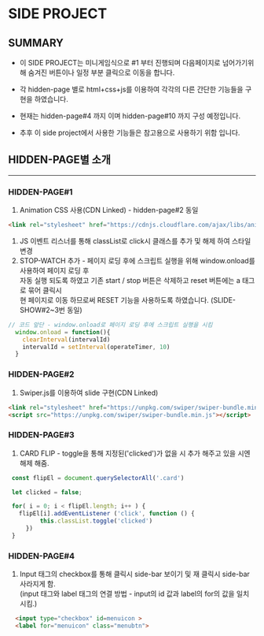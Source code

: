 # SIDE PROJECT

## SUMMARY

- 이 SIDE PROJECT는 미니게임식으로 #1 부터 진행되며 다음페이지로 넘어가기위해
  숨겨진 버튼이나 일정 부분 클릭으로 이동을 합니다.

- 각 hidden-page 별로 html+css+js를 이용하여 각각의 다른 간단한 기능들을 구현을 
  하였습니다.

- 현재는 hidden-page#4 까지 이며 hidden-page#10 까지 구성 예정입니다.

- 추후 이 side project에서 사용한 기능들은 참고용으로 사용하기 위함 입니다.

## HIDDEN-PAGE별 소개
---
### HIDDEN-PAGE#1
  1. Animation CSS 사용(CDN Linked) - hidden-page#2 동일
  ```html
  <link rel="stylesheet" href="https://cdnjs.cloudflare.com/ajax/libs/animate.css/4.1.1/animate.min.css" />
  ```
  1. JS 이벤트 리스너를 통해 classList로 click시 클래스를 추가 및 해제 하여 스타일 변경
  1. STOP-WATCH 추가 - 페이지 로딩 후에 스크립트 실행을 위해 window.onload를 사용하여 페이지 로딩 후  
  자동 실행 되도록 하였고 기존 start / stop 버튼은 삭제하고 reset 버튼에는 a 태그로 묶어 클릭시  
  현 페이지로 이동 하므로써 RESET 기능을 사용하도록 하였습니다. (SLIDE-SHOW#2~3번 동일)

  ```js 
  // 코드 앞단 - window.onload로 페이지 로딩 후에 스크립트 실행을 시킴
    window.onload = function(){
      clearInterval(intervalId)
      intervalId = setInterval(operateTimer, 10)
    }
  ```
### HIDDEN-PAGE#2
  1. Swiper.js를 이용하여 slide 구현(CDN Linked)
  ```html
  <link rel="stylesheet" href="https://unpkg.com/swiper/swiper-bundle.min.css" />
  <script src="https://unpkg.com/swiper/swiper-bundle.min.js"></script>
  ```
### HIDDEN-PAGE#3

 1. CARD FLIP - toggle을 통해 지정된('clicked')가 없을 시 추가 해주고 있을 시엔 해제 해줌. 
 ```js
  const flipEl = document.querySelectorAll('.card')

  let clicked = false;

  for( i = 0; i < flipEl.length; i++ ) {
    flipEl[i].addEventListener ('click', function () {
          this.classList.toggle('clicked')
      })
  }
 ```
### HIDDEN-PAGE#4

  1. Input 태그의 checkbox를 통해 클릭시 side-bar 보이기 및 재 클릭시 side-bar 사라지게 함.  
     (input 태그와 label 태그의 연결 방법 - input의 id 값과 label의 for의 값을 일치 시킴.)
  ``` html
    <input type="checkbox" id=menuicon >
    <label for="menuicon" class="menubtn">
  ```
   